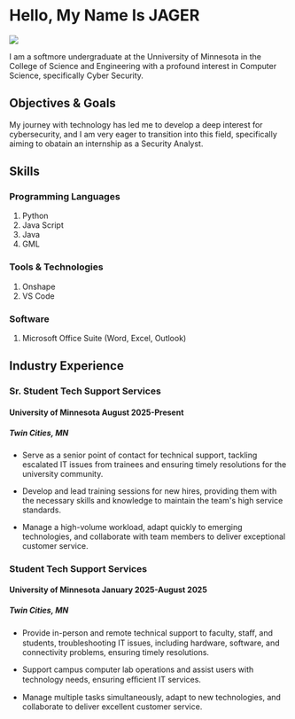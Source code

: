 # Hello, My Name Is JAGER
<a href="https://www.linkedin.com/in/jager-perez-5b6797334/"><img src="https://img.shields.io/badge/-LinkedIn-0072b1?&style=for-the-badge&logo=linkedin&logoColor=white" /></a>

I am a softmore undergraduate at the Unniversity of Minnesota in the College of Science and Engineering with a profound interest in Computer Science, specifically Cyber Security. 

## Objectives & Goals

My journey with technology has led me to develop a deep interest for cybersecurity, and I am very eager to transition into this field, specifically aiming to obatain an internship as a Security Analyst.

## Skills

### Programming Languages

1. Python
2. Java Script
3. Java
4. GML

### Tools & Technologies

1. Onshape
2. VS Code

### Software
1. Microsoft Office Suite (Word, Excel, Outlook)

## Industry Experience
### Sr. Student Tech Support Services 
#### University of Minnesota August 2025-Present
##### Twin Cities, MN

* Serve as a senior point of contact for technical support, tackling escalated IT issues from trainees and ensuring timely
resolutions for the university community.

* Develop and lead training sessions for new hires, providing them with the necessary skills and knowledge to maintain the
team's high service standards.

* Manage a high-volume workload, adapt quickly to emerging technologies, and collaborate with team members to deliver
exceptional customer service.

### Student Tech Support Services 
#### University of Minnesota January 2025-August 2025 
##### Twin Cities, MN

* Provide in-person and remote technical support to faculty, staﬀ, and students, troubleshooting IT issues, including hardware,
software, and connectivity problems, ensuring timely resolutions.

* Support campus computer lab operations and assist users with technology needs, ensuring eﬃcient IT services.

* Manage multiple tasks simultaneously, adapt to new technologies, and collaborate to deliver excellent customer service.

